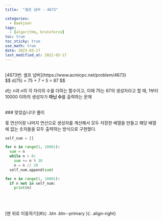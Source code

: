 ```yaml
---
title:  "셀프 넘버 - 4673" 

categories:
  - Baekjoon
tags:
  - [algorithm, bruteforce]
toc: true
toc_sticky: true
use_math: true
date: 2023-03-17 
last_modified_at: 2022-03-17
---
```


<br/>
[4673번: 셀프 넘버](https://www.acmicpc.net/problem/4673)
<br/>
$$
d(75) = 75 + 7 + 5 = 87
$$

$d$는 $n$과 $n$의 각 자리의 수를 더하는 함수이고, 이때 $75$는 $87$의 생성자라고 할 때, $1$부터 $10000$ 이하의 생성자가 **아닌 수**를 출력하는 문제


<br/>  
### 맞았습니다! 풀이

몫 연산이랑 나머지 연산으로 생성자를 계산해서 모두 저장한 배열을 만들고 해당 배열에 없는 숫자들을 모두 출력하는 방식으로 구현했다. 

```python
self_num = []

for n in range(1, 10001):
  sum = n
  while n > 0:
    sum += n % 10
    n = n // 10
  self_num.append(sum)

for n in range(1, 10001):
  if n not in self_num:
    print(n)
```



<br/>   
<br/><br/>
[맨 위로 이동하기](#){: .btn .btn--primary }{: .align-right}

